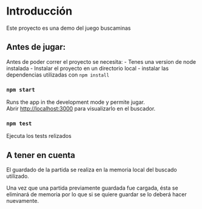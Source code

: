 # Introducción

Este proyecto es una demo del juego buscaminas

## Antes de jugar:

Antes de poder correr el proyecto se necesita: - Tenes una version de node instalada - Instalar el proyecto en un directorio local - instalar las dependencias utilizadas con `npm install`

### `npm start`

Runs the app in the development mode y permite jugar.\
Abrir [http://localhost:3000](http://localhost:3000) para visualizarlo en el buscador.

### `npm test`

Ejecuta los tests relizados

## A tener en cuenta

El guardado de la partida se realiza en la memoria local del buscado utilizado.

Una vez que una partida previamente guardada fue cargada, ésta se eliminará de memoria por lo que si se quiere guardar se lo deberá hacer nuevamente.
